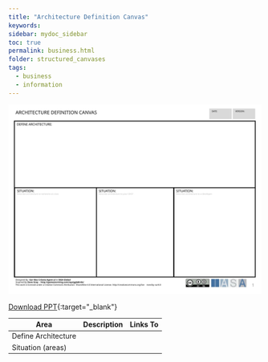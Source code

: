 ```yaml
---
title: "Architecture Definition Canvas"
keywords: 
sidebar: mydoc_sidebar
toc: true
permalink: business.html
folder: structured_canvases
tags: 
  - business
  - information
---
```


![image001](media/architecture_definition_canvas001.svg)

[Download PPT](media/ppt/architecture_definition_canvas.ppt){:target="_blank"}

| Area                | Description | Links To |
| ------------------- | ----------- | -------- |
| Define Architecture |             |          |
| Situation (areas)   |             |          |